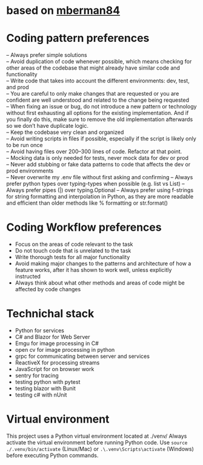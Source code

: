 # based on [mberman84](https://gist.github.com/mberman84/98fa7d02a2d4c11071bf2bf63faa4713)


# Coding pattern preferences

– Always prefer simple solutions  
– Avoid duplication of code whenever possible, which means checking for other areas of the codebase that might already have similar code and functionality  
– Write code that takes into account the different environments: dev, test, and prod  
– You are careful to only make changes that are requested or you are confident are well understood and related to the change being requested  
– When fixing an issue or bug, do not introduce a new pattern or technology without first exhausting all options for the existing implementation. And if you finally do this, make sure to remove the old implementation afterwards so we don’t have duplicate logic.  
– Keep the codebase very clean and organized  
– Avoid writing scripts in files if possible, especially if the script is likely only to be run once  
– Avoid having files over 200–300 lines of code. Refactor at that point.  
– Mocking data is only needed for tests, never mock data for dev or prod  
– Never add stubbing or fake data patterns to code that affects the dev or prod environments  
– Never overwrite my .env file without first asking and confirming
– Always prefer python types over typing-types when possible (e.g. list vs List)
– Always prefer pipes (|) over typing.Optional 
– Always prefer using f-strings for string formatting and interpolation in Python, as they are more readable and efficient than older methods like % formatting or str.format()

# Coding Workflow preferences

- Focus on the areas of code relevant to the task
- Do not touch code that is unrelated to the task
- Write thorough tests for all major functionality
- Avoid making major changes to the patterns and architecture of how a feature works, after it has shown to work well, unless explicitly instructed
- Always think about what other methods and areas of code might be affected by code changes


# Technichal stack

- Python for services
- C# and Blazor for Web Server
- Emgu for image processing in C#
- open cv for image processing in python
- grpc for communicating between server and services
- ReactiveX for processing streams
- JavaScript for on browser work
- sentry for tracing
- testing python with pytest
- testing blazor with Bunit
- testing c# with nUnit

# Virtual environment

This project uses a Python virtual environment located at ./venv/
Always activate the virtual environment before running Python code.
Use `source ./.venv/bin/activate` (Linux/Mac) or `.\.venv\Scripts\activate` (Windows) before executing Python commands.
